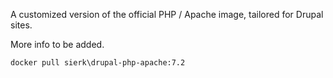 A customized version of the official PHP / Apache image, tailored for Drupal sites.

More info to be added.

```
docker pull sierk\drupal-php-apache:7.2
```
